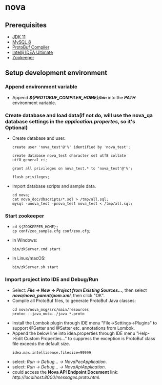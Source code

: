 # nova

## Prerequisites
* [JDK 11](https://download.oracle.com/otn/java/jdk/11.0.12+8/f411702ca7704a54a79ead0c2e0942a3/jdk-11.0.12_windows-x64_bin.exe?AuthParam=1627899861_e6c06c4f863a6a207f03ce3681d4a1eb)
* [MySQL 8](https://cdn.mysql.com//Downloads/MySQLInstaller/mysql-installer-community-8.0.26.0.msi) 
* [ProtoBuf Compiler](https://github.com/protocolbuffers/protobuf/releases/)
* [Intellij IDEA Ultimate](https://www.jetbrains.com/idea/download/download-thanks.html?platform=windows)
* [Zookeeper](https://www.apache.org/dyn/closer.lua/zookeeper/zookeeper-3.8.0/apache-zookeeper-3.8.0-bin.tar.gz) 


## Setup development environment

### Append environment variable
* Append ***${PROTOBUF_COMPILER_HOME}/bin*** into the ***PATH*** environment variable.

### Create database and load data(if not do, will use the nova_qa database settings in the *application.propertes*, so it's **Optional**)
* Create database and user.
  ```
  create user 'nova_test'@'%' identified by 'nova_test'; 

  create database nova_test character set utf8 collate utf8_general_ci;  

  grant all privileges on nova_test.* to 'nova_test'@'%';  

  flush privileges;

* Import database scripts and sample data.
  ```
  cd nova;
  cat nova_doc/dbscripts/*.sql > /tmp/all.sql;
  mysql -unova_test -pnova_test nova_test < /tmp/all.sql;

### Start zookeeper
* 
  ```
  cd ${ZOOKEEPER_HOME};
  cp conf/zoo_sample.cfg conf/zoo.cfg;
  ```
* In Windows:
  ```
  bin/zkServer.cmd start
  ```
* In Linux/macOS:
  ```
  bin/zkServer.sh start
  ```
### Import project into IDE and Debug/Run
* Select: ***File -> New -> Project from Existing Sources...***, then select ***nova/nova_parent/pom.xml***, then click "OK".
* Compile all ProtoBuf files, to generate ProtoBuf Java classes:
  ```
  cd nova/nova_msg/src/main/resources
  protoc --java_out=../java *.proto
* Install the Lombok plugin through IDE menu "File->Settings->Plugins" to support @Getter and @Setter etc. annotations from Lombok.
* Append the below line into idea.properties through IDE menu "Help->Edit Custom Properties..." to suppress the exception is ProtoBuf class file exceeds the default size.
  ```
  idea.max.intellisense.filesize=99999
  ```
* select: *Run -> Debug... -> NovaPecApplication*.
* select: *Run -> Debug... -> NovaApiApplication*.
* could access the **Nova API Endpoint Document** link: *http://localhost:8000/messages.proto.html*.

